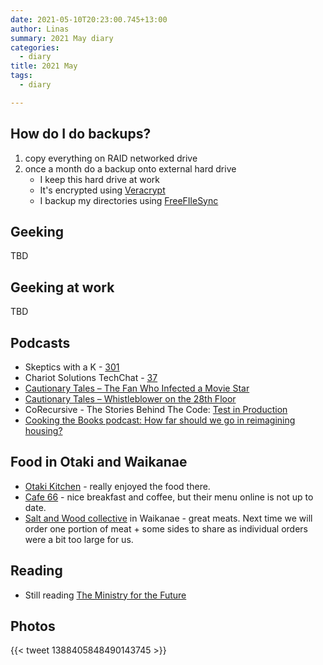 ```yaml
---
date: 2021-05-10T20:23:00.745+13:00
author: Linas
summary: 2021 May diary
categories:
  - diary
title: 2021 May
tags:
  - diary

---
```


## How do I do backups?
1. copy everything on RAID networked drive
2. once a month do a backup onto external hard drive
    * I keep this hard drive at work
    * It's encrypted using [Veracrypt](https://freefilesync.org/)
    * I backup my directories using [FreeFIleSync](https://freefilesync.org/)

## Geeking
TBD

## Geeking at work
TBD

## Podcasts

* Skeptics with a K - [301](http://www.merseysideskeptics.org.uk/2021/04/skeptics-with-a-k-episode-301/)
* Chariot Solutions TechChat - [37](https://chariotsolutions.com/podcast/techchat-tuesdays-37-opensearch-rust-rails-of-react/)
* [Cautionary Tales – The Fan Who Infected a Movie Star](https://timharford.com/2021/05/cautionary-tales-the-fan-who-infected-a-movie-star/)
* [Cautionary Tales – Whistleblower on the 28th Floor](https://timharford.com/2021/04/cautionary-tales-whistleblower-on-the-28th-floor/)
* CoRecursive - The Stories Behind The Code: [Test in Production](https://corecursive.com/019-test-in-production-with-charity-majors/)
* [Cooking the Books podcast: How far should we go in reimagining housing?](https://www.nzherald.co.nz/business/cooking-the-books-podcast-how-far-should-we-go-in-reimagining-housing/VNLKBHCQU4Z3MYRU6S33IOHXLI/)

## Food in Otaki and Waikanae

* [Otaki Kitchen](https://otakikitchen.business.site/) - really enjoyed the food there.
* [Cafe 66](https://cafe-sixty-six.business.site/) - nice breakfast and coffee, but their menu online is not up to date.
* [Salt and Wood collective](https://www.foodfolk.co.nz/salt-and-wood/) in Waikanae - great meats. Next time we will order one portion of meat + some sides to share as individual orders were a bit too large for us.

## Reading

* Still reading [The Ministry for the Future](https://www.goodreads.com/book/photo/50998056-the-ministry-for-the-future)

## Photos
{{< tweet  1388405848490143745 >}}
